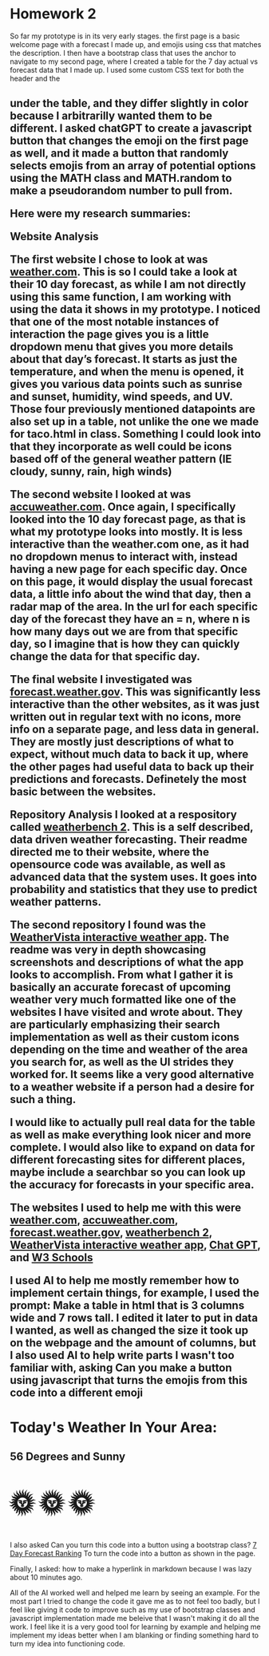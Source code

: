 ﻿# Homework 2
 So far my prototype is in its very early stages. the first page is a basic welcome page with a forecast I made up, and emojis using css that matches the description. I then have a bootstrap class that uses the anchor to navigate to my second page, where I created a table for the 7 day actual vs forecast data that I made up. I used some custom CSS text for both the header and the <h2> under the table, and they differ slightly in color because I arbitrarilly wanted them to be different. I asked chatGPT to create a javascript button that changes the emoji on the first page as well, and it made a button that randomly selects emojis from an array of potential options using the MATH class and MATH.random to make a pseudorandom number to pull from.
 
Here were my research summaries: 

Website Analysis

The first website I chose to look at was [weather.com](weather.com). This is so I could take a look at their 10 day forecast, as while I am not directly using this same function, I am working with using the data it shows in my prototype. I noticed that one of the most notable instances of interaction the page gives you is a little dropdown menu that gives you more details about that day’s forecast. It starts as just the temperature, and when the menu is opened, it gives you various data points such as sunrise and sunset, humidity, wind speeds, and UV. Those four previously mentioned datapoints are also set up in a table, not unlike the one we made for taco.html in class. Something I could look into that they incorporate as well could be icons based off of the general weather pattern (IE cloudy, sunny, rain, high winds)

The second website I looked at was [accuweather.com](accuweather.com). Once again, I specifically looked into the 10 day forecast page, as that is what my prototype looks into mostly. It is less interactive than the weather.com one, as it had no dropdown menus to interact with, instead having a new page for each specific day. Once on this page, it would display the usual forecast data, a little info about the wind that day, then a radar map of the area. In the url for each specific day of the forecast they have an = n, where n is how many days out we are from that specific day, so I imagine that is how they can quickly change the data for that specific day.

The final website I investigated was [forecast.weather.gov](forecast.weather.gov). This was significantly less interactive than the  other websites, as it was just written out in regular text with no icons, more info on a separate page, and less data in general. They are mostly just descriptions of what to expect, without much data to back it up, where the other pages had useful data to back up their predictions and forecasts. Definetely the most basic between the websites. 

Repository Analysis
I looked at a respository called [weatherbench 2]([forecast.weather.gov](https://github.com/google-research/weatherbench2)). This is a self described, data driven weather forecasting. Their readme directed me to their website, where the opensource code was available, as well as advanced data that the system uses. It goes into probability and statistics that they use to predict weather patterns.

The second repository I found was the [WeatherVista interactive weather app]([[forecast.weather.gov](https://github.com/google-research/weatherbench2)](https://github.com/wasimtikki120/WeatherVista-Interactive-Weather-App)). The readme was very in depth showcasing screenshots and descriptions of what the app looks to accomplish. From what I gather it is basically an accurate forecast of upcoming weather very much formatted like one of the websites I have visited and wrote about. They are particularly emphasizing their search implementation as well as their custom icons depending on the time and weather of the area you search for, as well as the UI strides they worked for. It seems like a very good alternative to a weather website if a person had a desire for such a thing. 

I would like to actually pull real data for the table as well as make everything look nicer and more complete. I would also like to expand on data for different forecasting sites for different places, maybe include a searchbar so you can look up the accuracy for forecasts in your specific area.

The websites I used to help me with this were [weather.com](weather.com), [accuweather.com](accuweather.com), [forecast.weather.gov](forecast.weather.gov), [weatherbench 2]([forecast.weather.gov](https://github.com/google-research/weatherbench2)), [WeatherVista interactive weather app]([[forecast.weather.gov](https://github.com/google-research/weatherbench2)](https://github.com/wasimtikki120/WeatherVista-Interactive-Weather-App)), [Chat GPT](https://chat.openai.com), and [W3 Schools](https://www.w3schools.com)

I used AI to help me mostly remember how to implement certain things, for example, I used the prompt: Make a table in html that is 3 columns wide and 7 rows tall. I edited it later to put in data I wanted, as well as changed the size it took up on the webpage and the amount of columns, but I also used AI to help write parts I wasn't too familiar with, asking Can you make a button using javascript that turns the emojis from this code into a different emoji

<h1>Today's Weather In Your Area: </h1>
<h2>
    56 Degrees and Sunny <p style="font-size:48px">
        &#127774; &#x1F31E; &#127774;
    </p>
</h2> 

I also asked Can you turn this code into a button using a bootstrap class? 
<a href="/SearchResults">7 Day Forecast Ranking</a>
To turn the code into a button as shown in the page.

Finally, I asked: how to make a hyperlink in markdown because I was lazy about 10 minutes ago.

All of the AI worked well and helped me learn by seeing an example. For the most part I tried to change the code it gave me as to not feel too badly, but I feel like giving it code to improve such as my use of bootstrap classes and javascript implementation made me beleive that I wasn't making it do all the work. I feel like it is a very good tool for learning by example and helping me implement my ideas better when I am blanking or finding something hard to turn my idea into functioning code.
